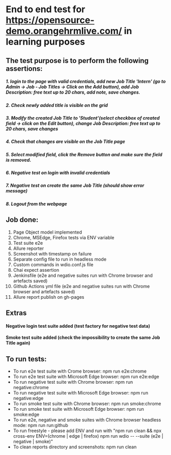 # End to end test for https://opensource-demo.orangehrmlive.com/ in learning purposes

## The test purpose is to perform the following assertions:

##### 1. login to the page with valid credentials, add new Job Title 'Intern' (go to Admin -> Job - Job Titles -> Click on the Add button), add Job Description: free text up to 20 chars, add note, save changes.
##### 2. Check newly added title is visible on the grid
##### 3. Modify the created Job Title to 'Student'(select checkbox of created field -> click on the Edit button), change Job Description: free text up to 20 chars, save changes
##### 4. Check that changes are visible on the Job Title page
##### 5. Select modified field, click the Remove button and make sure the field is removed.
##### 6. Negative test on login with invalid credentials
##### 7. Negative test on create the same Job Title (should show error message)
##### 8. Logout from the webpage

## Job done:

1.  Page Object model implemented
2.  Chrome, MSEdge, Firefox tests via ENV variable
3.  Test suite e2e
4.  Allure reporter
5.  Screenshot with timestamp on failure
6.  Separate config file to run in headless mode
7.  Custom commands in wdio.conf.js file
8.  Chai expect assertion
9.  Jenkinsfile (e2e and negative suites run with Chrome browser and artefacts saved)
10. Github Actions yml file (e2e and negative suites run with Chrome browser and artefacts saved)
11. Allure report publish on gh-pages

## Extras
#### Negative login test suite added (test factory for negative test data)
#### Smoke test suite added (check the impossibility to create the same Job Title again)

## To run tests:

- To run e2e test suite with Crome browser: npm run e2e:chrome
- To run e2e test suite with Microsoft Edge browser: npm run e2e:edge
- To run negative test suite with Chrome browser: npm run negative:chrome
- To run negative test suite with Microsoft Edge browser: npm run negative:edge
- To run smoke test suite with Chrome browser: npm run smoke:chrome
- To run smoke test suite with Microsoft Edge browser: npm run smoke:edge
- To run e2e, negative and smoke suites with Chrome browser headless mode: npm run run:github
- To run freestyle - please add ENV and run with "npm run clean && npx cross-env ENV=(chrome | edge | firefox) npm run wdio -- --suite (e2e | negative | smoke)"
- To clean reports directory and screenshots: npm run clean